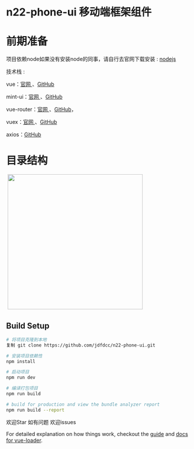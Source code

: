 # n22-phone-ui 移动端框架组件
#  前期准备

项目依赖node如果没有安装node的同事，请自行去官网下载安装 : [nodejs ]( https://nodejs.org/en/)

技术栈 :

  vue：[官网 ]( https://cn.vuejs.org/)、[GitHub]( https://github.com/vuejs/vue)

  mint-ui：[官网 ]( http://mint-ui.github.io/#!/zh-cn)、[GitHub]( https://github.com/ElemeFE/mint-ui/)
      
  vue-router：[官网 ]( https://cn.vuejs.org/v2/guide/migration-vue-router.html#ad)、[GitHub]( https://github.com/vuejs/vue-router)，
      
  vuex：[官网 ]( https://cn.vuejs.org/v2/guide/migration-vuex.html#ad)、[GitHub]( https://github.com/vuejs/vuex)
  
  axios：[GitHub]( https://github.com/axios/axios)
  
#  目录结构
  
  <img src="https://jdfdcc.github.io/n22-phone-ui/static/images/process/m_process.jpg" width="365"/>

## Build Setup

``` bash
# 将项目克隆到本地
复制 git clone https://github.com/jdfdcc/n22-phone-ui.git

# 安装项目依赖性
npm install

# 启动项目 
npm run dev

# 编译打包项目
npm run build

# build for production and view the bundle analyzer report
npm run build --report
```

欢迎Star 如有问题 欢迎issues

For detailed explanation on how things work, checkout the [guide](http://vuejs-templates.github.io/webpack/) and [docs for vue-loader](http://vuejs.github.io/vue-loader).
